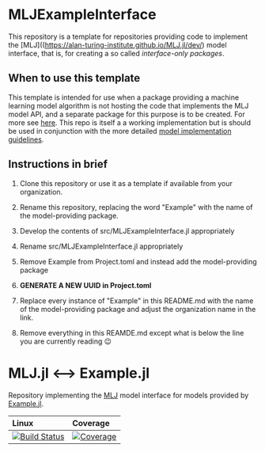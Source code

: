 # MLJExampleInterface

This repository is a template for repositories providing code to
implement the
[MLJ]((https://alan-turing-institute.github.io/MLJ.jl/dev/) model
interface, that is, for creating a so called *interface-only
packages*.


## When to use this template

This template is intended for use when a package providing a machine
learning model algorithm is not hosting the code that implements the
MLJ model API, and a separate package for this purpose is to be
created. For more see
[here](https://alan-turing-institute.github.io/MLJ.jl/dev/adding_models_for_general_use/#Where-to-place-code-implementing-new-models). This
repo is itself a a working implementation but is should be used in
conjunction with the more detailed [model implementation
guidelines](https://alan-turing-institute.github.io/MLJ.jl/dev/adding_models_for_general_use/).

## Instructions in brief

1. Clone this repository or use it as a template if available from your organization. 

2. Rename this repository, replacing the word "Example" with the name of the model-providing package.

1. Develop the contents of src/MLJExampleInterface.jl appropriately

2. Rename src/MLJExampleInterface.jl appropriately

3. Remove Example from Project.toml and instead add the model-providing package

3. **GENERATE A NEW UUID in Project.toml**

4. Replace every instance of "Example" in this README.md with the name of the model-providing package and adjust the organization name in the link.

5. Remove everything in this REAMDE.md except what is below the line you are currently reading &#128521;


# MLJ.jl <--> Example.jl

Repository implementing the [MLJ](https://alan-turing-institute.github.io/MLJ.jl/dev/) model interface for models provided by
[Example.jl](https://github.com/JuliaLang/Example.jl).

| Linux | Coverage |
| :------------ | :------- |
| [![Build Status](https://github.com/JuliaAI/MLJInterfaceTemplate.jl.jl/workflows/CI/badge.svg)](https://github.com/JuliaAI/MLJInterfaceTemplate.jl.jl/actions) | [![Coverage](https://codecov.io/gh/JuliaAI/MLJInterfaceTemplate.jl.jl/branch/master/graph/badge.svg)](https://codecov.io/github/JuliaAI/MLJInterfaceTemplate.jl.jl?branch=master) |
